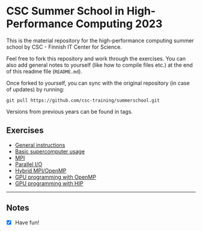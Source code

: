 # CSC Summer School in High-Performance Computing 2023

This is the material repository for the high-performance computing summer school by CSC - Finnish IT Center for Science.

Feel free to fork this repository and work through the exercises. You can also add general notes to yourself (like how to compile files etc.) at the end of this readme file (`README.md`). 

Once forked to yourself, you can sync with the original repository (in case of updates) by running:
```
git pull https://github.com/csc-training/summerschool.git
```

Versions from previous years can be found in tags.

## Exercises

 - [General instructions](exercise-instructions.md)
 - [Basic supercomputer usage](computer-platforms)
 - [MPI](mpi)
 - [Parallel I/O](parallel-io)
 - [Hybrid MPI/OpenMP](hybrid)
 - [GPU programming with OpenMP](gpu-openmp)
 - [GPU programming with HIP](gpu-hip)

---
## Notes
- [x] Have fun!
